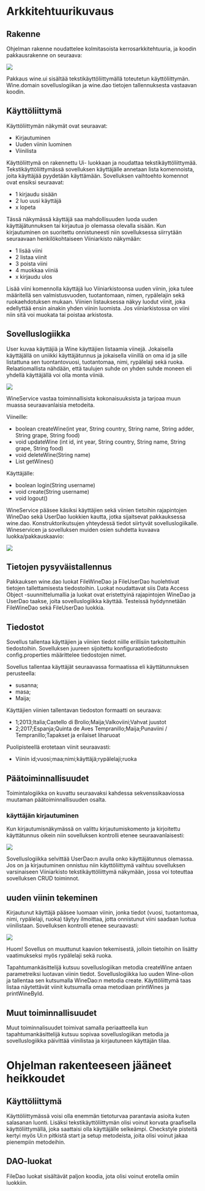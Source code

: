 # Arkkitehtuurikuvaus

## Rakenne
Ohjelman rakenne noudattelee kolmitasoista kerrosarkkitehtuuria, ja koodin pakkausrakenne on seuraava:

<img src="https://github.com/sritala/ot-harjoitustyo/blob/master/dokumentaatio/kuvat/rakenne.png">

Pakkaus wine.ui sisältää tekstikäyttöliittymällä toteutetun käyttöliittymän. Wine.domain sovelluslogiikan ja wine.dao tietojen tallennuksesta vastaavan koodin. 

## Käyttöliittymä

Käyttöliittymän näkymät ovat seuraavat: 

- Kirjautuminen
- Uuden viinin luominen
- Viinilista

Käyttöliittymä on rakennettu Ui- luokkaan ja noudattaa tekstikäyttöliittymää. Tekstikäyttöliittymässä sovelluksen käyttäjälle annetaan lista komennoista, joita käyttäjää pyydetään käyttämään. Sovelluksen vaihtoehto komennot ovat ensiksi seuraavat:

- 1 kirjaudu sisään
- 2 luo uusi käyttäjä
- x lopeta

Tässä näkymässä käyttäjä saa mahdollisuuden luoda uuden käyttäjätunnuksen tai kirjautua jo olemassa olevalla sisään. Kun kirjautuminen on suoritettu onnistuneesti niin sovelluksessa siirrytään seuraavaan henkilökohtaiseen Viiniarkisto näkymään: 

- 1 lisää viini 
- 2 listaa viinit
- 3 poista viini
- 4 muokkaa viiniä
- x kirjaudu ulos

Lisää viini komennolla käyttäjä luo Viiniarkistoonsa uuden viinin, joka tulee määritellä sen valmistusvuoden, tuotantomaan, nimen, rypälelajin sekä ruokaehdotuksen mukaan. Viinien listauksessa näkyy luodut viinit, joka edellyttää ensin ainakin yhden viinin luomista. Jos viiniarkistossa on viini niin sitä voi muokata tai poistaa arkistosta. 

## Sovelluslogiikka

User kuvaa käyttäjiä ja Wine käyttäjien listaamia viinejä. Jokaisella käyttäjällä on uniikki käyttäjätunnus ja jokaisella viinillä on oma id ja sille listattuna sen tuontantovuosi, tuotantomaa, nimi, rypälelaji sekä ruoka. Relaatiomallista nähdään, että taulujen suhde on yhden suhde moneen eli yhdellä käyttäjällä voi olla monta viiniä. 

<img src="https://github.com/sritala/ot-harjoitustyo/blob/master/dokumentaatio/kuvat/sovelluslogiikka%20(1).png">

WineService vastaa toiminnallisista kokonaisuuksista ja tarjoaa muun muassa seuraavanlaisia metodeita.

Viineille:
- boolean createWine(int year, String country, String name, String adder, String grape, String food)
- void updateWine (int id, int year, String country, String name, String grape, String food)
- void deleteWine(String name)
- List<Wine> getWines()

Käyttäjälle:
- boolean login(String username)
- void create(String username)
- void logout()

WineService pääsee käsiksi käyttäjien sekä viinien tietoihin rajapintojen WineDao sekä UserDao luokkien kautta, jotka sijaitsevat pakkauksessa wine.dao. Konstruktorikutsujen yhteydessä tiedot siirtyvät sovelluslogiikalle. Wineservicen ja sovelluksen muiden osien suhdetta kuvaava luokka/pakkauskaavio:

<img src="https://github.com/sritala/ot-harjoitustyo/blob/master/dokumentaatio/kuvat/sovelluslogiikka2%20(1).png">

## Tietojen pysyväistallennus

Pakkauksen wine.dao luokat FileWineDao ja FileUserDao huolehtivat tietojen tallettamisesta tiedostoihin. Luokat noudattavat siis Data Access Object -suunnittelumallia ja luokat ovat eristettyinä rajapintojen WineDao ja UserDao taakse, joita sovelluslogiikka käyttää. Testeissä hyödynnetään FileWineDao sekä FileUserDao luokkia. 

## Tiedostot

Sovellus tallentaa käyttäjien ja viinien tiedot niille erillisiin tarkoitettuihin tiedostoihin. Sovelluksen juureen sijoitettu konfiguraatiotiedosto config.properties määrittelee tiedostojen nimet.

Sovellus tallentaa käyttäjät seuraavassa formaatissa eli käyttätunnuksen perusteella: 

- susanna;
- masa;
- Maija;

Käyttäjien viinien tallentavan tiedoston formaatti on seuraava:

- 1;2013;Italia;Castello di Brolio;Maija;Valkoviini;Vahvat juustot
- 2;2017;Espanja;Quinta de Aves Tempranillo;Maija;Punaviini / Tempranillo;Tapakset ja erilaiset liharuoat 

Puolipisteellä erotetaan viinit seuraavasti:
- Viinin id;vuosi;maa;nimi;käyttäjä;rypälelaji;ruoka

## Päätoiminnallisuudet

Toimintalogiikka on kuvattu seuraavaksi kahdessa sekvenssikaaviossa muutaman päätoiminnallisuuden osalta. 

### käyttäjän kirjautuminen

Kun kirjautumisnäkymässä on valittu kirjautumiskomento ja kirjoitettu käyttätunnus oikein niin sovelluksen kontrolli etenee seuraavanlaisesti:

<img src="https://github.com/sritala/ot-harjoitustyo/blob/master/dokumentaatio/kuvat/sekvenssikaavio2.png"> 

Sovelluslogiikka selvittää UserDao:n avulla onko käyttäjätunnus olemassa. Jos on ja kirjautuminen onnistuu niin käyttöliittymä vaihtuu sovelluksen varsinaiseen Viiniarkisto tekstikäyttöliittymä näkymään, jossa voi toteuttaa sovelluksen CRUD toiminnot. 

## uuden viinin tekeminen

Kirjautunut käyttäjä pääsee luomaan viinin, jonka tiedot (vuosi, tuotantomaa, nimi, rypälelaji, ruoka) täytyy ilmoittaa, jotta onnistunut viini saadaan luotua viinilistaan. Sovelluksen kontrolli etenee seuraavasti:

<img src="https://github.com/sritala/ot-harjoitustyo/blob/master/dokumentaatio/kuvat/sekvenssikaavio.png">

Huom! Sovellus on muuttunut kaavion tekemisestä, jolloin tietoihin on lisätty vaatimukseksi myös rypälelaji sekä ruoka.

Tapahtumankäsittelijä kutsuu sovelluslogiikan metodia createWine antaen parametreiksi luotavan viinin tiedot. Sovelluslogiikka luo uuden Wine-olion ja tallentaa sen kutsumalla WineDao:n metodia create. Käyttöliittymä taas listaa näytettävät viinit  kutsumalla omaa metodiaan printWines ja printWineById. 

## Muut toiminnallisuudet

Muut toiminnalisuudet toimivat samalla periaatteella kun tapahtumankäsittelijä kutsuu sopivaa sovelluslogiikan metodia ja sovelluslogiikka päivittää viinilistaa ja kirjautuneen käyttäjän tilaa. 

# Ohjelman rakenteeseen jääneet heikkoudet

## Käyttöliittymä

Käyttöliittymässä voisi olla enemmän tietoturvaa parantavia asioita kuten salasanan luonti. Lisäksi tekstikäyttöliittymän olisi voinut korvata graafisella käyttöliittymällä, joka saattaisi olla käyttäjälle selkeämpi. Checkstyle pisteitä kertyi myös Ui:n pitkistä start ja setup metodeista, joita olisi voinut jakaa pienempiin metodeihin. 

## DAO-luokat

FileDao luokat sisältävät paljon koodia, jota olisi voinut erotella omiin luokkiin. 
